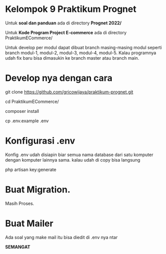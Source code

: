 # Kelompok 9 Praktikum Prognet

Untuk **soal dan panduan** ada di directory **Prognet 2022/**

Untuk **Kode Program Project E-commerce** ada di directory  PraktikumECommerce/ 

Untuk develop per modul dapat dibuat branch masing-masing modul seperti branch modul-1, modul-2, modul-3, modul-4, modul-5. Kalau programnya udah fix baru bisa dimasukin ke branch master atau branch main. 

# Develop nya dengan cara 

  git clone https://github.com/gricowijaya/praktikum-prognet.git

  cd PraktikumECommerce/

  composer install

  cp .env.example .env 

# Konfigurasi .env

Konfig .env udah disiapin biar semua nama database dari satu komputer dengan komputer lainnya sama. kalau udah di copy bisa langsung

  php artisan key:generate

# Buat Migration.

Masih Proses.

# Buat Mailer 

Ada soal yang make mail itu bisa diedit di .env nya ntar

**SEMANGAT**
